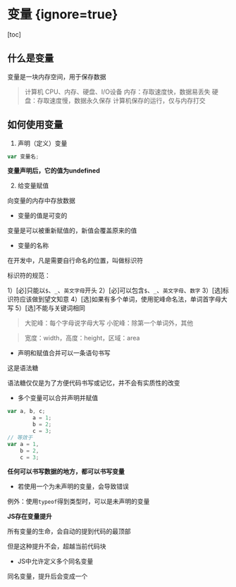 # 变量 {ignore=true}

[toc]

## 什么是变量

变量是一块内存空间，用于保存数据

> 计算机 CPU、内存、硬盘、I/O设备
> 内存：存取速度快，数据易丢失
> 硬盘：存取速度慢，数据永久保存
> 计算机保存的运行，仅与内存打交

## 如何使用变量

1. 声明（定义）变量

```javascript
var 变量名;
```

**变量声明后，它的值为undefined**

2. 给变量赋值

向变量的内存中存放数据

- 变量的值是可变的

变量是可以被重新赋值的，新值会覆盖原来的值

- 变量的名称

在开发中，凡是需要自行命名的位置，叫做标识符

标识符的规范：

1）[必]只能以`$`、`_`、`英文字母`开头
2）[必]可以包含`$`、`_`、`英文字母`、`数字`
3）[选]标识符应该做到望文知意
4）[选]如果有多个单词，使用驼峰命名法，单词首字母大写
5）[选]不能与关键词相同

> 大驼峰：每个字母说字母大写
> 小驼峰：除第一个单词外，其他

> 宽度：width，高度：height，区域：area

- 声明和赋值合并可以一条语句书写

这是语法糖

语法糖仅仅是为了方便代码书写或记忆，并不会有实质性的改变

- 多个变量可以合并声明并赋值

```javascript
var a, b, c;
        a = 1;
        b = 2;
        c = 3;
// 等效于
var a = 1,
    b = 2,
    c = 3;
```

**任何可以书写数据的地方，都可以书写变量**

- 若使用一个为未声明的变量，会导致错误

例外：使用`typeof`得到类型时，可以是未声明的变量

**JS存在变量提升**

所有变量的生命，会自动的提到代码的最顶部

但是这种提升不会，超越当前代码块

- JS中允许定义多个同名变量

同名变量，提升后会变成一个

